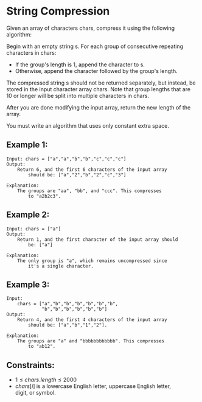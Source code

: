 # String Compression

Given an array of characters chars, compress it using the following algorithm:

Begin with an empty string s. For each group of consecutive repeating  
characters in chars:

* If the group's length is 1, append the character to s.
* Otherwise, append the character followed by the group's length.

The compressed string s should not be returned separately, but instead, be  
stored in the input character array chars. Note that group lengths that are  
10 or longer will be split into multiple characters in chars.

After you are done modifying the input array, return the new length of the  
array.

You must write an algorithm that uses only constant extra space.

 

## Example 1:

    Input: chars = ["a","a","b","b","c","c","c"]
    Output: 
        Return 6, and the first 6 characters of the input array
            should be: ["a","2","b","2","c","3"]

    Explanation: 
        The groups are "aa", "bb", and "ccc". This compresses 
            to "a2b2c3".


## Example 2:

    Input: chars = ["a"]
    Output: 
        Return 1, and the first character of the input array should
            be: ["a"]

    Explanation: 
        The only group is "a", which remains uncompressed since 
            it's a single character.


## Example 3:

    Input: 
        chars = ["a","b","b","b","b","b","b",
                 "b","b","b","b","b","b"]
    Output: 
        Return 4, and the first 4 characters of the input array
            should be: ["a","b","1","2"].

    Explanation: 
        The groups are "a" and "bbbbbbbbbbbb". This compresses 
            to "ab12".


 

## Constraints:

* $1 \le chars.length \le 2000$
* $chars[i]$ is a lowercase English letter, uppercase English letter,  
digit, or symbol.


